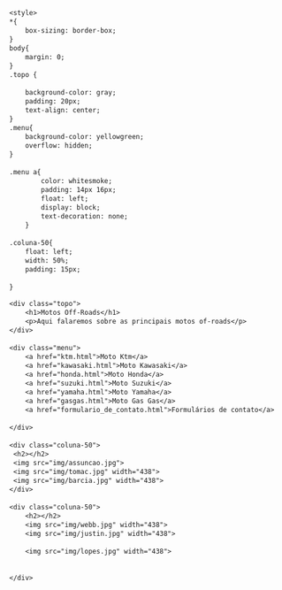 <!DOCTYPE html>
<html lang="pt-br">
<head>
    <meta charset="UTF-8">
    <meta http-equiv="X-UA-Compatible" content="IE=edge">
    <meta name="viewport" content="width=device-width, initial-scale=1.0">
    <meta name="description" content="Esse é o meu primeiro site">
    <meta name="author" content="Otavio">

    <style>
    *{
        box-sizing: border-box;
    }
    body{
        margin: 0;
    }
    .topo {

        background-color: gray;
        padding: 20px;
        text-align: center;
    }
    .menu{
        background-color: yellowgreen;
        overflow: hidden;
    }

    .menu a{
            color: whitesmoke;
            padding: 14px 16px;
            float: left;
            display: block;
            text-decoration: none;
        }

    .coluna-50{
        float: left;
        width: 50%;
        padding: 15px;

    }



</style>

</head>

<body>

    <div class="topo">
        <h1>Motos Off-Roads</h1>
        <p>Aqui falaremos sobre as principais motos of-roads</p>
    </div>

    <div class="menu">
        <a href="ktm.html">Moto Ktm</a>
        <a href="kawasaki.html">Moto Kawasaki</a>
        <a href="honda.html">Moto Honda</a>
        <a href="suzuki.html">Moto Suzuki</a>
        <a href="yamaha.html">Moto Yamaha</a>
        <a href="gasgas.html">Moto Gas Gas</a>
        <a href="formulario_de_contato.html">Formulários de contato</a>

    </div>

    <div class="coluna-50">
     <h2></h2>
     <img src="img/assuncao.jpg">
     <img src="img/tomac.jpg" width="438">
     <img src="img/barcia.jpg" width="438">
    </div>

    <div class="coluna-50">
        <h2></h2>
        <img src="img/webb.jpg" width="438">
        <img src="img/justin.jpg" width="438">

        <img src="img/lopes.jpg" width="438">


    </div>




</html>
